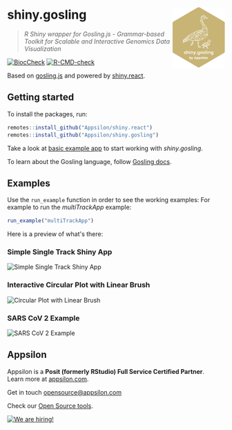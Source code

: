 # shiny.gosling <a href="https://appsilon.github.io/shiny.gosling/"><img src="man/figures/logo.png" align="right" alt="shiny.gosling logo" style="height: 140px;"></a>

> _R Shiny wrapper for Gosling.js - Grammar-based Toolkit for Scalable and Interactive Genomics Data Visualization_

<!-- badges: start -->
[![BiocCheck](https://github.com/Appsilon/shiny.gosling/actions/workflows/bioc-check.yaml/badge.svg)](https://github.com/Appsilon/shiny.gosling/actions/workflows/bioc-check.yaml)
[![R-CMD-check](https://github.com/Appsilon/shiny.gosling/actions/workflows/r.yml/badge.svg)](https://github.com/Appsilon/shiny.gosling/actions/workflows/r.yml)
<!-- badges: end -->

Based on [gosling.js](http://gosling-lang.org/) and powered by [shiny.react](https://appsilon.github.io/shiny.react/).

## Getting started

To install the packages, run:

```R
remotes::install_github("Appsilon/shiny.react")
remotes::install_github("Appsilon/shiny.gosling")
```

Take a look at [basic example app](https://github.com/Appsilon/shiny.gosling/blob/main/inst/examples/staticCircularBar/app.R) to start working with _shiny.gosling_.

To learn about the Gosling language, follow [Gosling docs](http://gosling-lang.org/tutorials/).

## Examples

Use the `run_example` function in order to see the working examples:
For example to run the *multiTrackApp* example:
```R
run_example("multiTrackApp")
```

Here is a preview of what's there:

### Simple Single Track Shiny App
![Simple Single Track Shiny App](https://github.com/Appsilon/shiny.gosling.js/raw/main/examples/singleTrackShiny.gif)

### Interactive Circular Plot with Linear Brush
![Circular Plot with Linear Brush](https://github.com/Appsilon/shiny.gosling.js/raw/70efce34abe21adf11ac1312de5673e219e62b73/examples/circularLinearBrush.gif)

### SARS CoV 2 Example
![SARS CoV 2 Example](https://github.com/Appsilon/shiny.gosling.js/raw/main/examples/sarsCov2.gif)

## Appsilon

<img src="https://avatars0.githubusercontent.com/u/6096772" align="right" alt="" width="6%" />

Appsilon is a **Posit (formerly RStudio) Full Service Certified Partner**.<br/>
Learn more
at [appsilon.com](https://appsilon.com).

Get in touch [opensource@appsilon.com](mailto:opensource@appsilon.com)

Check our [Open Source tools](https://shiny.tools).

<a href = "https://appsilon.com/careers/" target="_blank"><img src="http://d2v95fjda94ghc.cloudfront.net/hiring.png" alt="We are hiring!"/></a>
